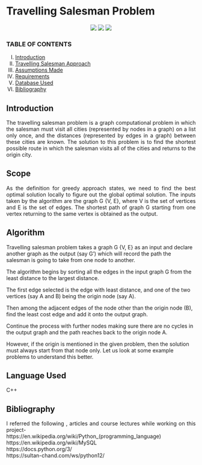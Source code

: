  <h1>Travelling Salesman Problem</h1>
 
  
  
 <p align="center">
<img src="https://img.shields.io/badge/  CPP-pink">
<img src="https://img.shields.io/badge/Contributions-welcome-brightgreen">
<img src="https://badges.frapsoft.com/os/v1/open-source.svg?v=103">
</p>
 
 
  
 
 </p>
 
<h3> TABLE OF CONTENTS </h3>
<ol type="I">
    <li><a href="#intro"> Introduction  </a></li>
    <li><a href="#scope"> Travelling Salesman Approach </a></li>
    <li><a href="#assump"> Assumptions Made </a></li>
    <li><a href="#req"> Requirements </a></li>
    <li><a href="#database"> Database Used </a></li>
    <li><a href="#biblio"> Bibliography </a></li>
    
 </ol>
 <h2 id="intro">Introduction</h2>
 <p align="justify">
  The travelling salesman problem is a graph computational problem in which the salesman must visit all cities (represented by nodes in a graph) on a list only once, and the distances (represented by edges in a graph) between these cities are known. The solution to this problem is to find the shortest possible route in which the salesman visits all of the cities and returns to the origin city.
</p>

<h2 id="scope">Scope</h2>
 <p align="justify">
 As the definition for greedy approach states, we need to find the best optimal solution locally to figure out the global optimal solution. The inputs taken by the algorithm are the graph G {V, E}, where V is the set of vertices and E is the set of edges. The shortest path of graph G starting from one vertex returning to the same vertex is obtained as the output.
</p>

<h2 id="assump"> Algorithm</h2>
Travelling salesman problem takes a graph G {V, E} as an input and declare another graph as the output (say G’) which will record the path the salesman is going to take from one node to another. <br>

The algorithm begins by sorting all the edges in the input graph G from the least distance to the largest distance. <br>

The first edge selected is the edge with least distance, and one of the two vertices (say A and B) being the origin node (say A). <br>

Then among the adjacent edges of the node other than the origin node (B), find the least cost edge and add it onto the output graph. <br>

Continue the process with further nodes making sure there are no cycles in the output graph and the path reaches back to the origin node A. <br>

However, if the origin is mentioned in the given problem, then the solution must always start from that node only. Let us look at some example problems to understand this better. <br>
 <p align="justify">
  
</p>

<h2 id="req">Language Used </h2>
 <p align="justify">
C++
 </p>
 
 






<h2 id="biblio">Bibliography </h2>
 <p align="justify">
  I referred the following , articles and course lectures while working on this project- <br>
  https://en.wikipedia.org/wiki/Python_(programming_language)  <br> 
  https://en.wikipedia.org/wiki/MySQL   <br>
  https://docs.python.org/3/ <br>
  https://sultan-chand.com/ws/python12/ <br>
  
 </p>
